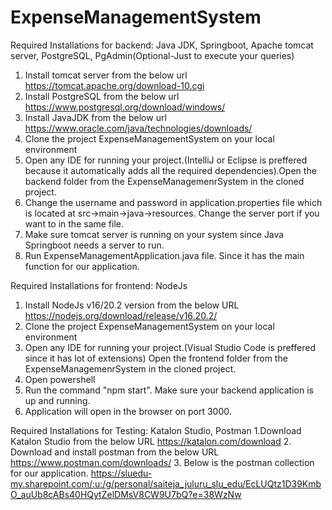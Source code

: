 # ExpenseManagementSystem

Required Installations for backend: Java JDK, Springboot, Apache tomcat server, PostgreSQL, PgAdmin(Optional-Just to execute your queries)
1. Install tomcat server from the below url
    https://tomcat.apache.org/download-10.cgi
2. Install PostgreSQL from the below url
    https://www.postgresql.org/download/windows/
3. Install JavaJDK from the below url
   https://www.oracle.com/java/technologies/downloads/
4. Clone the project ExpenseManagementSystem on your local environment
5. Open any IDE for running your project.(IntelliJ or Eclipse is preffered because it automatically adds all the required       dependencies).Open the backend folder from the ExpenseManagemenrSystem in the cloned project.
6. Change the username and password in application.properties file which is located at src->main->java->resources. Change       the server port if you want to in the same file.
7. Make sure tomcat server is running on your system since Java Springboot needs a server to run.
8. Run ExpenseManagementApplication.java file. Since it has the main function for our application. 

Required Installations for frontend: NodeJs
1. Install NodeJs v16/20.2 version from the below URL
   https://nodejs.org/download/release/v16.20.2/
2. Clone the project ExpenseManagementSystem on your local environment
3. Open any IDE for running your project.(Visual Studio Code is preffered since it has lot of extensions) Open the frontend       folder from the ExpenseManagemenrSystem in the cloned project.
4. Open powershell
5. Run the command "npm start". Make sure your backend application is up and running.
6. Application will open in the browser on port 3000.

Required Installations for Testing: Katalon Studio, Postman
1.Download Katalon Studio from the below URL
  https://katalon.com/download
2. Download and install postman from the below URL
  https://www.postman.com/downloads/
3. Below is the postman collection for our application. 
  https://sluedu-my.sharepoint.com/:u:/g/personal/saiteja_juluru_slu_edu/EcLUQtz1D39KmbO_auUb8cABs40HQytZelDMsV8CW9U7bQ?e=38WzNw



